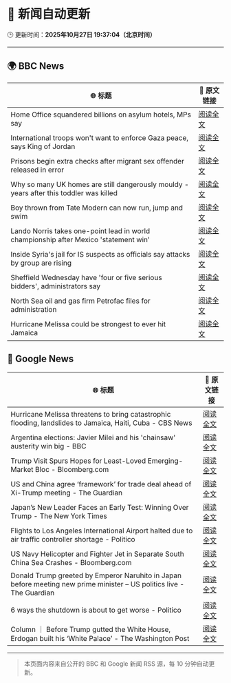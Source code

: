 # 🧠 新闻自动更新

🕒 更新时间：**2025年10月27日 19:37:04（北京时间）**

---

## 🌍 BBC News

| 🌐 标题 | 🔗 原文链接 |
|--------|-------------|
| Home Office squandered billions on asylum hotels, MPs say | [阅读全文](https://www.bbc.com/news/articles/cr43ww32xx0o?at_medium=RSS&at_campaign=rss) |
| International troops won't want to enforce Gaza peace, says King of Jordan | [阅读全文](https://www.bbc.com/news/articles/cge5ngz11xpo?at_medium=RSS&at_campaign=rss) |
| Prisons begin extra checks after migrant sex offender released in error | [阅读全文](https://www.bbc.com/news/articles/c70jrrgjp9xo?at_medium=RSS&at_campaign=rss) |
| Why so many UK homes are still dangerously mouldy - years after this toddler was killed | [阅读全文](https://www.bbc.com/news/articles/cpwvzxzzxrxo?at_medium=RSS&at_campaign=rss) |
| Boy thrown from Tate Modern can now run, jump and swim | [阅读全文](https://www.bbc.com/news/articles/cdx4598el5eo?at_medium=RSS&at_campaign=rss) |
| Lando Norris takes one-point lead in world championship after Mexico 'statement win' | [阅读全文](https://www.bbc.com/sport/formula1/articles/clyg2wxppy8o?at_medium=RSS&at_campaign=rss) |
| Inside Syria's jail for IS suspects as officials say attacks by group are rising | [阅读全文](https://www.bbc.com/news/articles/cze6y5x8np8o?at_medium=RSS&at_campaign=rss) |
| Sheffield Wednesday have 'four or five serious bidders', administrators say | [阅读全文](https://www.bbc.com/sport/football/articles/cvgm6843m60o?at_medium=RSS&at_campaign=rss) |
| North Sea oil and gas firm Petrofac files for administration | [阅读全文](https://www.bbc.com/news/articles/cg51z1gdj7vo?at_medium=RSS&at_campaign=rss) |
| Hurricane Melissa could be strongest to ever hit Jamaica | [阅读全文](https://www.bbc.com/news/articles/c2dr0z57nygo?at_medium=RSS&at_campaign=rss) |

## 📰 Google News

| 🌐 标题 | 🔗 原文链接 |
|--------|-------------|
| Hurricane Melissa threatens to bring catastrophic flooding, landslides to Jamaica, Haiti, Cuba - CBS News | [阅读全文](https://news.google.com/rss/articles/CBMinAFBVV95cUxPTFF1bVR1djUzREo4N1dybDFXblYxUDF6SEh5d0VZQzFtZnYwQ29LWWV6NElwR2diOF9xa2RrRVVCeHFUc2JLRzVnV0dfczJ3V2NsaWtIdzBQcllBMGJVTVdYV0xqM1NXeWlxaXVVaVFnSGpfUDNpOHJqRko3ODEtUldJQ3ZEVDNZdXFKUTFRRzdPY3lISzFUNGpsTHPSAaIBQVVfeXFMTmFMbUcyX1FkQWEtR0xtQ2dEUHhUODR4dkRlaDFQbjJzQ1lDb1lsaTktMEFDYUd5S3U0NEJPMUhzS0Z3NkdBTWZvMTlneFNoTFAxTUNtNVZ2QzliaW5JeUVoSno5VzFVTVRGM2RzaEFKNkVQaHdPdHE5SVNOaVY1S2lKc3ZEYl9tYkt0RzR0TmJ4MlhqZ3E2ZkhVYmRwVzVMeFdR?oc=5) |
| Argentina elections: Javier Milei and his 'chainsaw' austerity win big - BBC | [阅读全文](https://news.google.com/rss/articles/CBMiWkFVX3lxTE9XWnZMSUtwdW05Z1IyaXBxZzlXSkt1S3Utb0hFd2wyalhkamowdmpHaF9OV2hKQlFaTlFuUm9tR20wS3VMS3ZZWmpDa20weXA0NklRUjhvdjJsd9IBX0FVX3lxTE9JYWVBbkVVMWZrODhDM1hZOFh6UzRQS1JSYlU4Q3RlNVNNQmdlNm5VMVJVY21uQ0FkVEt6andzZEQ4d0dGRnBCNG1mOHB0T3BUNjkwWE9Eb1VCMkpoaFk0?oc=5) |
| Trump Visit Spurs Hopes for Least-Loved Emerging-Market Bloc - Bloomberg.com | [阅读全文](https://news.google.com/rss/articles/CBMitgFBVV95cUxOUFVRdVpSUVR3eEpXNVc3cEwtb1pSaExhTG50WWJ2V0g4NXgyblY3Nm5uUWI2QkViYXRGTmNBOXZkbGRhSzVlSDNOX2Q1eWxWQ2d1UE0tdDB2TFJZd091bWhoaFUzUkxMSGlsQXhIV0hrdjhtWjhaYmZNdXd1M1hBSjRqb2tWc0pjV1hFQU5rVWNqdXZOVHFvQ21EVGRfa1NkTXdKVGhEd1RBVHVOV1VUX1JWNEh5Zw?oc=5) |
| US and China agree ‘framework’ for trade deal ahead of Xi-Trump meeting - The Guardian | [阅读全文](https://news.google.com/rss/articles/CBMimgFBVV95cUxNajZPV3dPdVRPMWMzWkdVWlUwUkZTZTBHX21LeS11SGx6WjYxU3RYQlRPeF81YTZCemhWQzJrNjdnSjN0OGplYkdkLXhldmo2Nkw4U0RjdjU3VU5LdmtMZ19qUlJBVVp3VURhcXNJMjlBMzkteEtBYUZHa21YZ2RZcm1RU2tETGxZbDJjV3dBaEJwUWlTVmxtTU9R?oc=5) |
| Japan’s New Leader Faces an Early Test: Winning Over Trump - The New York Times | [阅读全文](https://news.google.com/rss/articles/CBMie0FVX3lxTE0tS2lqSTJXbVk4LURkYVRweXdWNDBJTTRBNkdfWmNhVkNqWWJNc0FWd2hBT1BrRUZaZmphLVFhSlpRbDhvN1IwTkVia2tLRV9HY3MyNUJfVy1hcm12bHZoQjZqQzI1dlR5czJPR2UwNG50ejFjaVNqWnFJYw?oc=5) |
| Flights to Los Angeles International Airport halted due to air traffic controller shortage - Politico | [阅读全文](https://news.google.com/rss/articles/CBMi1wFBVV95cUxQY05JRFFsUDA2b2llVHN6NEdiOE1yNUo3WVJaRUNRUGZtOW1idjRodnBZSXZReGlBWlVIbXhTcUFMdU9IdEVHVmtaUTFKRF9YZTRLUmhkM0NrMzFCeHNIcXhXLTNaQmNDVWVoNGtrUWJ0djRieFc3TWlaakFKeV9DamdKNEpnQU9ZSVZxMy1iRVJXMlNzVkRfWGx6d3d3d3RjQWVWOWtjNVUwRDFEMXFGekdCTkU4UnQ5cmVzSEVOeFBLRENBc180T05hTU85R0x0dU9WSDZ2RQ?oc=5) |
| US Navy Helicopter and Fighter Jet in Separate South China Sea Crashes - Bloomberg.com | [阅读全文](https://news.google.com/rss/articles/CBMivgFBVV95cUxOcHJpSzhlekVfVWtBSDYzVjBxTFZqdkJsTmRzaVhHanhLRmJXR2ZwcHhXbTZCNUFSNlQ4d0VKT2tCaTNseDFtdy14Tms5RFAwZTNsekViQXhENmZPdlBoUEtFSE95SGR6Mkt0bDIwTzV4aENyQ0J2Smtib0JTYnI4Y2NKV2k3bTVjb1JNSl9HbTdyYTBxeFpBU0NicS04OTZ2NXBmRnc4SVAxMmRQM0Y3akZvUnIxZjcxcVdqb3BB?oc=5) |
| Donald Trump greeted by Emperor Naruhito in Japan before meeting new prime minister – US politics live - The Guardian | [阅读全文](https://news.google.com/rss/articles/CBMizwFBVV95cUxPalpSV1J4SUFXb00wVHFuekJyaHloRmxIenVDdzBXb3d4QlEtY2FIRko5Wi1vZzFWSWNjY25qUW9aSmFjeHd2alFSMUc3VGpCOHphUDY5Y0Q3ZHBDTUJ3QjNvWFc2VU1sZTNsVlJkakhOWS0teHU4SEg1bzI5dWJ2SUo0VUlTeU1yQ0RybjBvY3FUWXh0TkRzMDBOVXNlSC1oT1B5WlY2aFFfVFk3VGc3MVBKV2lwb0RlQXYyWGxOX2poWm5kaE0tWjZCQ05VUmc?oc=5) |
| 6 ways the shutdown is about to get worse - Politico | [阅读全文](https://news.google.com/rss/articles/CBMijwFBVV95cUxPSV9BMldBRnZ4U2QzTzFQZklNSVFneS1pNVctOGpvV0pOWUtHVE91cDRGZ1VpRnk1cVg1ODlaenlYVDJjSGZFaUx6T1o1Ymt0aUtoNk4xTTVvaFpfZDF5RlZEMVFBdmMwRWMwc1A2LV90QnFvcGVDZ0c3Q1hVdXlVeHYzMHdYMTBmU2RiZzAwdw?oc=5) |
| Column ｜ Before Trump gutted the White House, Erdogan built his ‘White Palace’ - The Washington Post | [阅读全文](https://news.google.com/rss/articles/CBMioAFBVV95cUxOamwxaTQ0ajJaMDJrdFhwVUFWTDQtT3JWWE9RQWh0SzgxZWFraUdBWVFueFhNYkpGV0dNa0p6dVpVZmpYSFBKaXpGQWxCQUctYV8wTmpXTXE2bUV6NGlzZ3JxUmRWZzlvc0lGLU9KTHZONmdOQlVqNWpzSEcwdE5scWFkaVZkenE2V09HSmN3MldyN0Y1S3lILXB4dDlsemZO?oc=5) |

---
> 本页面内容来自公开的 BBC 和 Google 新闻 RSS 源，每 10 分钟自动更新。